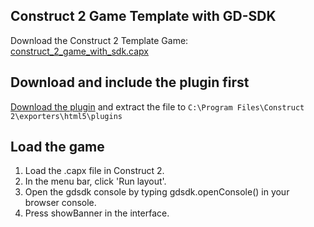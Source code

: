 ## Construct 2 Game Template with GD-SDK

Download the Construct 2 Template Game: [construct_2_game_with_sdk.capx](https://github.com/GameDistribution/GD-Construct2/blob/master/example/construct_2_game_with_sdk.capx?raw=true)

## Download and include the plugin first
<a href="https://github.com/GameDistribution/GD-Construct2/archive/master.zip" target="_blank">Download the plugin</a> and extract the file to `C:\Program Files\Construct 2\exporters\html5\plugins`

## Load the game
1. Load the .capx file in Construct 2.
2. In the menu bar, click 'Run layout'.
3. Open the gdsdk console by typing gdsdk.openConsole() in your browser console.
4. Press showBanner in the interface.
